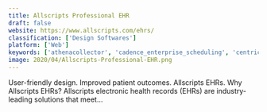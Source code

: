 ```yaml
---
title: Allscripts Professional EHR
draft: false 
website: https://www.allscripts.com/ehrs/
classification: ['Design Softwares']
platform: ['Web']
keywords: ['athenacollector', 'cadence_enterprise_scheduling', 'centricity', 'centricity_emr', 'cerner', 'cerner_caretracker', 'chirotouch', 'epic', 'intergy_ehr', 'kareo_practice_management', 'mckesson_practice_plus', 'nuemd', 'pointclickcare', 'practice_fusion', 'simplepractice', 'theranest', 'therapynotes', 'athenaclinicals', 'drchrono', 'eclinicalworks']
image: 2020/04/Allscripts-Professional-EHR.png
---
```

User-friendly design. Improved patient outcomes. Allscripts EHRs. Why Allscripts EHRs? Allscripts electronic health records (EHRs) are industry-leading solutions that meet…